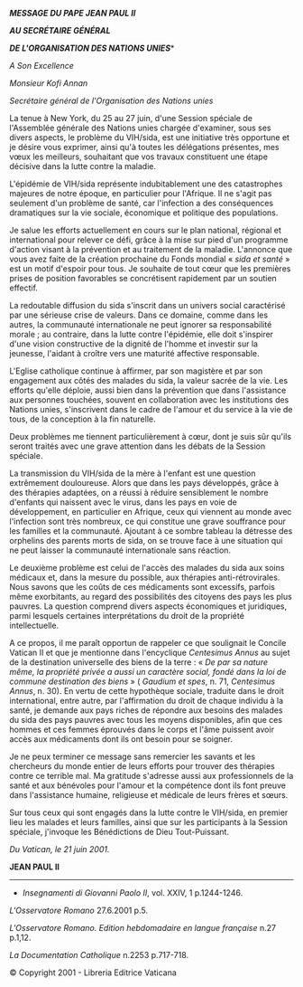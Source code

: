 ***MESSAGE DU PAPE JEAN PAUL II***

***AU SECRÉTAIRE GÉNÉRAL***

***DE L'ORGANISATION DES NATIONS UNIES****

*A Son Excellence*

*Monsieur Kofi Annan*

*Secrétaire général de l'Organisation des Nations unies*

La tenue à New York, du 25 au 27 juin, d'une Session spéciale de l'Assemblée générale des Nations unies chargée d'examiner, sous ses divers aspects, le problème du VIH/sida, est une initiative très opportune et je désire vous exprimer, ainsi qu'à toutes les délégations présentes, mes vœux les meilleurs, souhaitant que vos travaux constituent une étape décisive dans la lutte contre la maladie.

L'épidémie de VIH/sida représente indubitablement une des catastrophes majeures de notre époque, en particulier pour l'Afrique. Il ne s'agit pas seulement d'un problème de santé, car l'infection a des conséquences dramatiques sur la vie sociale, économique et politique des populations.

Je salue les efforts actuellement en cours sur le plan national, régional et international pour relever ce défi, grâce à la mise sur pied d'un programme d'action visant à la prévention et au traitement de la maladie. L'annonce que vous avez faite de la création prochaine du Fonds mondial « *sida et santé* » est un motif d'espoir pour tous. Je souhaite de tout cœur que les premières prises de position favorables se concrétisent rapidement par un soutien effectif.

La redoutable diffusion du sida s'inscrit dans un univers social caractérisé par une sérieuse crise de valeurs. Dans ce domaine, comme dans les autres, la communauté internationale ne peut ignorer sa responsabilité morale ; au contraire, dans la lutte contre l'épidémie, elle doit s'inspirer d'une vision constructive de la dignité de l'homme et investir sur la jeunesse, l'aidant à croître vers une maturité affective responsable.

L'Eglise catholique continue à affirmer, par son magistère et par son engagement aux côtés des malades du sida, la valeur sacrée de la vie. Les efforts qu'elle déploie, aussi bien dans la prévention que dans l'assistance aux personnes touchées, souvent en collaboration avec les institutions des Nations unies, s'inscrivent dans le cadre de l'amour et du service à la vie de tous, de la conception à la fin naturelle.

Deux problèmes me tiennent particulièrement à cœur, dont je suis sûr qu'ils seront traités avec une grave attention dans les débats de la Session spéciale.

La transmission du VIH/sida de la mère à l'enfant est une question extrêmement douloureuse. Alors que dans les pays développés, grâce à des thérapies adaptées, on a réussi à réduire sensiblement le nombre d'enfants qui naissent avec le virus, dans les pays en voie de développement, en particulier en Afrique, ceux qui viennent au monde avec l'infection sont très nombreux, ce qui constitue une grave souffrance pour les familles et la communauté. Ajoutant à ce sombre tableau la détresse des orphelins des parents morts de sida, on se trouve face à une situation qui ne peut laisser la communauté internationale sans réaction.

Le deuxième problème est celui de l'accès des malades du sida aux soins médicaux et, dans la mesure du possible, aux thérapies anti-rétrovirales. Nous savons que les coûts de ces médicaments sont excessifs, parfois même exorbitants, au regard des possibilités des citoyens des pays les plus pauvres. La question comprend divers aspects économiques et juridiques, parmi lesquels certaines interprétations du droit de la propriété intellectuelle.

A ce propos, il me paraît opportun de rappeler ce que soulignait le Concile Vatican II et que je mentionne dans l'encyclique *Centesimus Annus* au sujet de la destination universelle des biens de la terre : « *De par sa nature même, la propriété privée a aussi un caractère social, fondé dans la loi de commune destination des biens* » ( *Gaudium et spes*, n. 71, *Centesimus Annus*, n. 30). En vertu de cette hypothèque sociale, traduite dans le droit international, entre autre, par l'affirmation du droit de chaque individu à la santé, je demande aux pays riches de répondre aux besoins des malades du sida des pays pauvres avec tous les moyens disponibles, afin que ces hommes et ces femmes éprouvés dans le corps et l'âme puissent avoir accès aux médicaments dont ils ont besoin pour se soigner.

Je ne peux terminer ce message sans remercier les savants et les chercheurs du monde entier de leurs efforts pour trouver des thérapies contre ce terrible mal. Ma gratitude s'adresse aussi aux professionnels de la santé et aux bénévoles pour l'amour et la compétence dont ils font preuve dans l'assistance humaine, religieuse et médicale de leurs frères et sœurs.

Sur tous ceux qui sont engagés dans la lutte contre le VIH/sida, en premier lieu les malades et leurs familles, ainsi que sur les participants à la Session spéciale, j'invoque les Bénédictions de Dieu Tout-Puissant.

*Du Vatican, le 21 juin 2001.*

**JEAN PAUL II**

* * *

* *Insegnamenti di Giovanni Paolo II*, vol. XXIV, 1 p.1244-1246.

*L'Osservatore Romano* 27.6.2001 p.5.

*L'Osservatore Romano. Edition hebdomadaire en langue française* n.27 p.1,12.

*La Documentation Catholique* n.2253 p.717-718.

© Copyright 2001 - Libreria Editrice Vaticana